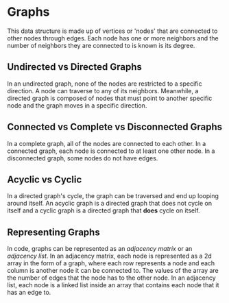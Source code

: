# Graphs

This data structure is made up of vertices or 'nodes' that are connected to other nodes through edges. Each node has one or more neighbors and the number of neighbors they are connected to is known is its degree.

## Undirected vs Directed Graphs
In an undirected graph, none of the nodes are restricted to a specific direction. A node can traverse to any of its neighbors. Meanwhile, a directed graph is composed of nodes that must point to another specific node and the graph moves in a specific direction.

## Connected vs Complete vs Disconnected Graphs
In a complete graph, all of the nodes are connected to each other. In a connected graph, each node is connected to at least one other node. In a disconnected graph, some nodes do not have edges. 

## Acyclic vs Cyclic
In a directed graph's cycle, the graph can be traversed and end up looping around itself. An acyclic graph is a directed graph that does not cycle on itself and a cyclic graph is a directed graph that **does** cycle on itself.

## Representing Graphs
In code, graphs can be represented as an *adjacency matrix* or an *adjacency list*. In an adjacency matrix, each node is represented as a 2d array in the form of a graph, where each row represents a node and each column is another node it can be connected to. The values of the array are the number of edges that the node has to the other node. In an adjacency list, each node is a linked list inside an array that contains each node that it has an edge to.


